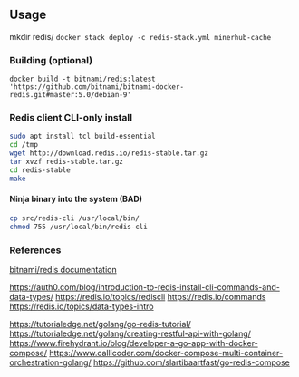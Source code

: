 ## Usage
mkdir redis/
`docker stack deploy -c redis-stack.yml minerhub-cache`

### Building (optional)

`docker build -t bitnami/redis:latest 'https://github.com/bitnami/bitnami-docker-redis.git#master:5.0/debian-9'`

### Redis client CLI-only install

```bash
sudo apt install tcl build-essential
cd /tmp
wget http://download.redis.io/redis-stable.tar.gz
tar xvzf redis-stable.tar.gz
cd redis-stable
make
```

#### Ninja binary into the system (BAD)
```bash
cp src/redis-cli /usr/local/bin/
chmod 755 /usr/local/bin/redis-cli
```

### References
[bitnami/redis documentation](https://hub.docker.com/r/bitnami/redis)

https://auth0.com/blog/introduction-to-redis-install-cli-commands-and-data-types/
https://redis.io/topics/rediscli
https://redis.io/commands
https://redis.io/topics/data-types-intro


https://tutorialedge.net/golang/go-redis-tutorial/
https://tutorialedge.net/golang/creating-restful-api-with-golang/
https://www.firehydrant.io/blog/developer-a-go-app-with-docker-compose/
https://www.callicoder.com/docker-compose-multi-container-orchestration-golang/
https://github.com/slartibaartfast/go-redis-compose

